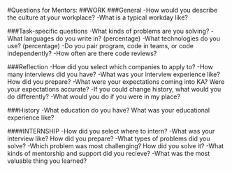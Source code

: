 #Questions for Mentors:
##WORK
###General
-How would you describe the culture at your workplace?
-What is a typical workday like?

###Task-specific questions
-What kinds of problems are you solving?
-What languages do you write in? (percentage)
-What technologies do you use? (percentage)
-Do you pair program, code in teams, or code independently?
-How often are there code reviews?

###Reflection
-How did you select which companies to apply to?
-How many interviews did you have?
-What was your interview experience like? How did you prepare?
-What were your expectations coming into KA? Were your expectations accurate?
-If you could change history, what would you do differently?
-What would you do if you were in my place?

###History
-What education do you have? What was your educational experience like?

####INTERNSHIP
-How did you select where to intern?
-What was your interview like? How did you prepare?
-What types of problems did you solve?
-Which problem was most challenging? How did you solve it?
-What kinds of mentorship and support did you recieve?
-What was the most valuable thing you learned?



